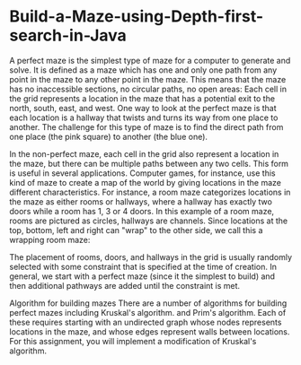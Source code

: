 # Build-a-Maze-using-Depth-first-search-in-Java

A perfect maze is the simplest type of maze for a computer to generate and solve. It is defined as a maze which has one and only one path from any point in the maze to any other point in the maze. This means that the maze has no inaccessible sections, no circular paths, no open areas:
Each cell in the grid represents a location in the maze that has a potential exit to the north, south, east, and west. One way to look at the perfect maze is that each location is a hallway that twists and turns its way from one place to another. The challenge for this type of maze is to find the direct path from one place (the pink square) to another (the blue one).

In the non-perfect maze, each cell in the grid also represent a location in the maze, but there can be multiple paths between any two cells. This form is useful in several applications. Computer games, for instance, use this kind of maze to create a map of the world by giving locations in the maze different characteristics. For instance, a room maze categorizes locations in the maze as either rooms or hallways, where a hallway has exactly two doors while a room has 1, 3 or 4 doors. In this example of a room maze, rooms are pictured as circles, hallways are channels. Since locations at the top, bottom, left and right can "wrap" to the other side, we call this a wrapping room maze:

The placement of rooms, doors, and hallways in the grid is usually randomly selected with some constraint that is specified at the time of creation. In general, we start with a perfect maze (since it the simplest to build) and then additional pathways are added until the constraint is met.

Algorithm for building mazes
There are a number of algorithms for building perfect mazes including Kruskal's algorithm. and Prim's algorithm. Each of these requires starting with an undirected graph whose nodes represents locations in the maze, and whose edges represent walls between locations. For this assignment, you will implement a modification of Kruskal's algorithm.
